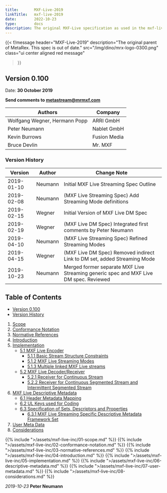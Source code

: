 ```yaml
---
title:       MXF-Live-2019
linkTitle:   mxf-live-2019
date:        2022-10-23
type:        docs
description: The original MXF-Live specification as used in the mxf-live project.
---
```

<!-- markdownlint-disable MD051 (link fragment check) -->


{{< f/message
    header="MXF-Live-2019"
    description="The original parent of MetaRex. This spec is out of date."
    src="/img/dino/mrx-logo-0300.png"
    class="ui center aligned red message"
>}}

<a id="version"></a>

## Version 0.100

Date: **30 October 2019**

**Send comments to <metastream@mrmxf.com>**

| **Authors**                   |  Company      |
|-------------------------------|---------------|
| Wolfgang Wegner, Hermann Popp | ARRI GmbH     |
| Peter Neumann                 | Nablet GmbH   |
| Kevin Burrows                 | Fusion Media  |
| Bruce Devlin                  | Mr. MXF       |

<a id="version-history"></a>

### Version History

|  Version     |   Author  |  Change Note
|  ----------- | --------- | -------------------------------------------------
|  2019-01-10  | Neumann  | Initial MXF Live Streaming Spec Outline
|  2019-02-08  | Neumann  | (MXF Live Streaming Spec) Add Streaming Mode definitions
|  2019-02-15  | Wegner   | Initial Version of MXF Live DM Spec|
|  2019-02-19  | Wegner   | (MXF Live DM Spec) Integrated first comments by Peter Neumann
|  2019-04-10  | Neumann  | (MXF Live Streaming Spec) Refined Streaming Modes
|  2019-04-15  | Wegner   | (MXF Live DM Spec) Removed indirect Link to DM set, added Streaming Mode
|  2019-10-23  | Neumann  | Merged former separate MXF Live Streaming generic spec and MXF Live DM spec. Reviewed

## Table of Contents

* [Version 0.100](#version)
* [Version History](#version-history)

1. [Scope](#scope)
2. [Conformance Notation](#conformance-notation)
3. [Normative References](#normative-references)
4. [Introduction](#introduction)
5. [Implementation](#implementation)
   * [5.1 MXF Live Encoder](#5-1)
      * [5.1.1 Basic Stream Structure Constraints](#5-1-1)
      * [5.1.2 MXF Live Streaming Modes](#5-1-2)
      * [5.1.3 Multiple linked MXF Live streams](#5-1-3)
   * [5.2 MXF Live Decoder/Receiver](#5-2)
      * [5.2.1 Receiver for Continuous Stream](#5-2-1)
      * [5.2.2 Receiver for Continuous Segmented Stream and Intermittent Segmented Stream](#5-2-2)
6. [MXF Live Descriptive Metadata](#mxf-live-DM)
   * [6.1 Header Metadata Mapping](#6-1)
   * [6.2 UL Keys used for Coding](#6-2)
   * [6.3 Specification of Sets, Descriptors and Properties](#6-3)
      * [6.3.1 MXF Live Streaming Specific Descriptive Metadata Framework Set](#6-3-1)
7. [User Meta Data](#meta-data)
8. [Considerations](#considerations)

<a id="scope"></a>
{{% include ">/assets/mxf-live-inc/01-scope.md"                %}}
<a id="conformance-notation"></a>
{{% include ">/assets/mxf-live-inc/02-conformance-notation.md" %}}
<a id="normative-references"></a>
{{% include ">/assets/mxf-live-inc/03-normative-references.md" %}}
<a id="introduction"></a>
{{% include ">/assets/mxf-live-inc/04-introduction.md" %}}
<a id="implementation"></a>
{{% include ">/assets/mxf-live-inc/05-implementation.md" %}}
<a id="mxf-live-DM"></a>
{{% include ">/assets/mxf-live-inc/06-descriptive-metadata.md" %}}
<a id="user-metadata"></a>
{{% include ">/assets/mxf-live-inc/07-user-metadata.md" %}}
<a id="considerations"></a>
{{% include ">/assets/mxf-live-inc/08-considerations.md" %}}

_2019-10-23_ **Peter Neumann**
